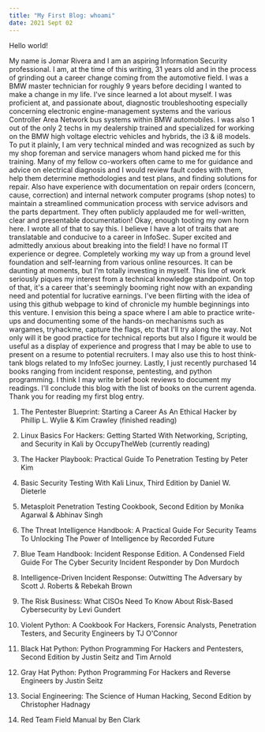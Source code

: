 ```yaml
---
title: "My First Blog: whoami"
date: 2021 Sept 02
---
```


Hello world!

  My name is Jomar Rivera and I am an aspiring Information Security professional. I am, at the time of this writing, 31 years old and in the process of grinding out
a career change coming from the automotive field. I was a BMW master technician for roughly 9 years before deciding I wanted to make a change in my life. I've since 
learned a lot about myself. I was proficient at, and passionate about, diagnostic troubleshooting especially concerning electronic engine-management systems and the 
various Controller Area Network bus systems within BMW automobiles. 
  I was also 1 out of the only 2 techs in my dealership trained and specialized for working on the BMW high voltage electric vehicles and hybrids, the i3 & i8 
models. To put it plainly, I am very technical minded and was recognized as such by my shop foreman and service managers whom hand picked me for this training. 
Many of my fellow co-workers often came to me for guidance and advice on electrical diagnosis and I would review fault codes with them, help them determine 
methodologies and test plans, and finding solutions for repair. Also have experience with documentation on repair orders (concern, cause, correction) and 
internal network computer programs (shop notes) to maintain a streamlined communication process with service advisors and the parts department. They often 
publicly applauded me for well-written, clear and presentable documentation!
  Okay, enough tooting my own horn here. I wrote all of that to say this. I believe I have a lot of traits that are translatable and conducive to a career in 
InfoSec. Super excited and admittedly anxious about breaking into the field! I have no formal IT experience or degree. Completely working my way up from
a ground level foundation and self-learning from various online resources. It can be daunting at moments, but I'm totally investing in myself. This line of
work seriously piques my interest from a technical knowledge standpoint. On top of that, it's a career that's seemingly booming right now with an expanding
need and potential for lucrative earnings.
  I've been flirting with the idea of using this github webpage to kind of chronicle my humble beginnings into this venture. I envision this being a space where I am 
able to practice write-ups and documenting some of the hands-on mechanisms such as wargames, tryhackme, capture the flags, etc that I'll try along the way. Not only 
will it be good practice for technical reports but also I figure it would be useful as a display of experience and progress that I may be able to use to present on
a resume to potential recruiters. I may also use this to host think-tank blogs related to my InfoSec journey. Lastly, I just recently purchased 14 books ranging
from incident response, pentesting, and python programming. I think I may write brief book reviews to document my readings. I'll conclude this blog with the list
of books on the current agenda. Thank you for reading my first blog entry.



1) The Pentester Blueprint: Starting a Career As An Ethical Hacker by Phillip L. Wylie & Kim Crawley (finished reading)
2) Linux Basics For Hackers: Getting Started With Networking, Scripting, and Security in Kali by OccupyTheWeb (currently reading)
3) The Hacker Playbook: Practical Guide To Penetration Testing by Peter Kim

4) Basic Security Testing With Kali Linux, Third Edition by Daniel W. Dieterle
5) Metasploit Penetration Testing Cookbook, Second Edition by Monika Agarwal & Abhinav Singh
6) The Threat Intelligence Handbook: A Practical Guide For Security Teams To Unlocking The Power of Intelligence by Recorded Future

7) Blue Team Handbook: Incident Response Edition. A Condensed Field Guide For The Cyber Security Incident Responder by Don Murdoch
8) Intelligence-Driven Incident Response: Outwitting The Adversary by Scott J. Roberts & Rebekah Brown
9) The Risk Business: What CISOs Need To Know About Risk-Based Cybersecurity by Levi Gundert

10) Violent Python: A Cookbook For Hackers, Forensic Analysts, Penetration Testers, and Security Engineers by TJ O'Connor
11) Black Hat Python: Python Programming For Hackers and Pentesters, Second Edition by Justin Seitz and Tim Arnold
12) Gray Hat Python: Python Programming For Hackers and Reverse Engineers by Justin Seitz

13) Social Engineering: The Science of Human Hacking, Second Edition by Christopher Hadnagy
14) Red Team Field Manual by Ben Clark
